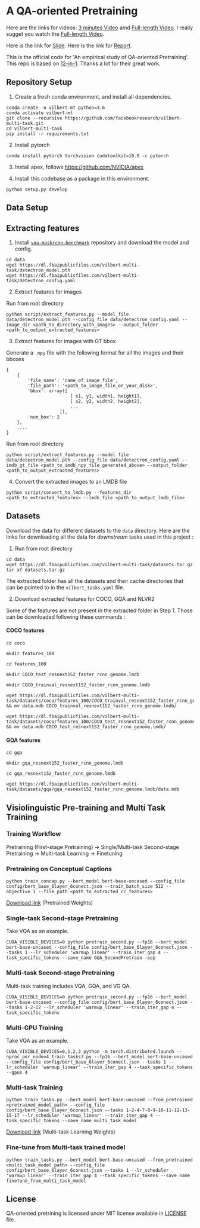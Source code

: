 # A QA-oriented Pretraining 

Here are the links for videos: [3 minutes Video](https://drive.google.com/file/d/1PaaEGvI3VNDh0ouCgQgQwQ2dGqegleFW/view?usp=share_link) amd [Full-length Video](https://drive.google.com/file/d/1mIxxmHmlGJioKSLSjL3rpPAQqZJU4mt1/view?usp=share_link). I really sugget you watch the [Full-length Video](https://drive.google.com/file/d/1mIxxmHmlGJioKSLSjL3rpPAQqZJU4mt1/view?usp=share_link). 

Here is the link for [Slide](https://drive.google.com/file/d/1WyITNV54WLIcrr2AsxAmBB2sZBUsS5m1/view?usp=share_link). Here is the link for [Report](https://drive.google.com/file/d/1DsXdD3_INehkO4mzh1M9m7ufjIfUq8lD/view?usp=share_link).

This is the official code for 'An empirical study of QA-oriented Pretraining'. This repo is based on [12-in-1](https://github.com/facebookresearch/vilbert-multi-task). Thanks a lot for their great work. 

## Repository Setup 

1. Create a fresh conda environment, and install all dependencies.

```text
conda create -n vilbert-mt python=3.6
conda activate vilbert-mt
git clone --recursive https://github.com/facebookresearch/vilbert-multi-task.git 
cd vilbert-multi-task
pip install -r requirements.txt
```

2. Install pytorch 
```
conda install pytorch torchvision cudatoolkit=10.0 -c pytorch 
```

3. Install apex, follows https://github.com/NVIDIA/apex

4. Install this codebase as a package in this environment.
```text
python setup.py develop 
```

## Data Setup

## Extracting features

1. Install [`vqa-maskrcnn-benchmark`](https://gitlab.com/vedanuj/vqa-maskrcnn-benchmark) repository and download the model and config. 

```text
cd data
wget https://dl.fbaipublicfiles.com/vilbert-multi-task/detectron_model.pth
wget https://dl.fbaipublicfiles.com/vilbert-multi-task/detectron_config.yaml
```


2. Extract features for images

Run from root directory

```text
python script/extract_features.py --model_file data/detectron_model.pth --config_file data/detectron_config.yaml --image_dir <path_to_directory_with_images> --output_folder <path_to_output_extracted_features>
```

3. Extract features for images with GT bbox

Generate a `.npy` file with the following format for all the images and their bboxes

```text
{
    {
        'file_name': 'name_of_image_file',
        'file_path': '<path_to_image_file_on_your_disk>',
        'bbox': array([
                        [ x1, y1, width1, height1],
                        [ x2, y2, width2, height2],
                        ...
                    ]),
        'num_box': 2
    },
    ....
}
```

Run from root directory

```text
python script/extract_features.py --model_file data/detectron_model.pth --config_file data/detectron_config.yaml --imdb_gt_file <path_to_imdb_npy_file_generated_above> --output_folder <path_to_output_extracted_features>
```

4. Convert the extracted images to an LMDB file

```text
python script/convert_to_lmdb.py --features_dir <path_to_extracted_features> --lmdb_file <path_to_output_lmdb_file>
```

## Datasets

Download the data for different datasets to the `data` directory. Here are the links for downloading all the data for *downstream* tasks used in this project :

1. Run from root directory

```text
cd data
wget https://dl.fbaipublicfiles.com/vilbert-multi-task/datasets.tar.gz
tar xf datasets.tar.gz
```

The extracted folder has all the datasets and their cache directories that can be pointed to in the `vilbert_tasks.yaml` file.

2. Download extracted features for COCO, GQA and NLVR2

Some of the features are not present in the extracted folder in Step 1. Those can be downloaded following these commands :

#### COCO features

```text
cd coco

mkdir features_100

cd features_100

mkdir COCO_test_resnext152_faster_rcnn_genome.lmdb

mkdir COCO_trainval_resnext152_faster_rcnn_genome.lmdb

wget https://dl.fbaipublicfiles.com/vilbert-multi-task/datasets/coco/features_100/COCO_trainval_resnext152_faster_rcnn_genome.lmdb/data.mdb && mv data.mdb COCO_trainval_resnext152_faster_rcnn_genome.lmdb/

wget https://dl.fbaipublicfiles.com/vilbert-multi-task/datasets/coco/features_100/COCO_test_resnext152_faster_rcnn_genome.lmdb/data.mdb && mv data.mdb COCO_test_resnext152_faster_rcnn_genome.lmdb/
```

#### GQA features

```text
cd gqa

mkdir gqa_resnext152_faster_rcnn_genome.lmdb

cd gqa_resnext152_faster_rcnn_genome.lmdb

wget https://dl.fbaipublicfiles.com/vilbert-multi-task/datasets/gqa/gqa_resnext152_faster_rcnn_genome.lmdb/data.mdb
``` 

## Visiolinguistic Pre-training and Multi Task Training

### Training Workflow

Pretraining (First-stage Pretraining) -> Single/Multi-task Second-stage Pretraining -> Multi-task Learning -> Finetuning

### Pretraining on Conceptual Captions

```
python train_concap.py --bert_model bert-base-uncased --config_file config/bert_base_6layer_6conect.json --train_batch_size 512 --objective 1 --file_path <path_to_extracted_cc_features>
```
[Download link](https://dl.fbaipublicfiles.com/vilbert-multi-task/pretrained_model.bin) (Pretrained Weights)

### Single-task Second-stage Pretraining

Take VQA as an example.

```
CUDA_VISIBLE_DEVICES=0 python pretrain_second.py --fp16 --bert_model bert-base-uncased --config_file config/bert_base_6layer_6conect.json --tasks 1 --lr_scheduler 'warmup_linear' --train_iter_gap 4 --task_specific_tokens --save_name GQA_SecondPretrain —sep
```

### Multi-task Second-stage Pretraining

Multi-task training includes VQA, GQA, and VG QA.

```
CUDA_VISIBLE_DEVICES=0 python pretrain_second.py --fp16 --bert_model bert-base-uncased --config_file config/bert_base_6layer_6conect.json --tasks 1-2-12 --lr_scheduler 'warmup_linear' --train_iter_gap 4 --task_specific_tokens
```

### Multi-GPU Training

Take VQA as an example.

```
CUDA_VISIBLE_DEVICES=0,1,2,3 python -m torch.distributed.launch --nproc_per_node=4 train_tasks3.py --fp16 --bert_model bert-base-uncased --config_file config/bert_base_6layer_6conect.json --tasks 1 --lr_scheduler 'warmup_linear' --train_iter_gap 4 --task_specific_tokens --gpus 4
```

### Multi-task Training

```
python train_tasks.py --bert_model bert-base-uncased --from_pretrained <pretrained_model_path> --config_file config/bert_base_6layer_6conect.json --tasks 1-2-4-7-8-9-10-11-12-13-15-17 --lr_scheduler 'warmup_linear' --train_iter_gap 4 --task_specific_tokens --save_name multi_task_model
```

[Download link](https://dl.fbaipublicfiles.com/vilbert-multi-task/multi_task_model.bin) (Multi-task Learning Weights)


### Fine-tune from Multi-task trained model

```
python train_tasks.py --bert_model bert-base-uncased --from_pretrained <multi_task_model_path> --config_file config/bert_base_6layer_6conect.json --tasks 1 --lr_scheduler 'warmup_linear' --train_iter_gap 4 --task_specific_tokens --save_name finetune_from_multi_task_model
```
 
## License

QA-oriented pretrining is licensed under MIT license available in [LICENSE](LICENSE) file.
